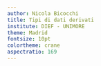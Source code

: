 ```yaml
---
author: Nicola Bicocchi
title: Tipi di dati derivati
institute: DIEF - UNIMORE
theme: Madrid
fontsize: 10pt
colortheme: crane
aspectratio: 169
---
```

